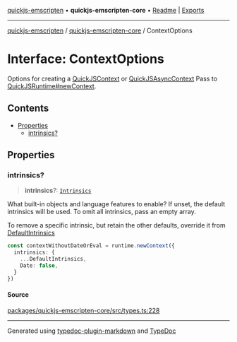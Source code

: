 [quickjs-emscripten](../../packages.md) • **quickjs-emscripten-core** • [Readme](../README.md) \| [Exports](../exports.md)

***

[quickjs-emscripten](../../packages.md) / [quickjs-emscripten-core](../exports.md) / ContextOptions

# Interface: ContextOptions

Options for creating a [QuickJSContext](../classes/QuickJSContext.md) or [QuickJSAsyncContext](../classes/QuickJSAsyncContext.md)
Pass to [QuickJSRuntime#newContext](../classes/QuickJSRuntime.md#newcontext).

## Contents

- [Properties](ContextOptions.md#properties)
  - [intrinsics?](ContextOptions.md#intrinsics)

## Properties

### intrinsics?

> **intrinsics**?: [`Intrinsics`](../exports.md#intrinsics)

What built-in objects and language features to enable?
If unset, the default intrinsics will be used.
To omit all intrinsics, pass an empty array.

To remove a specific intrinsic, but retain the other defaults,
override it from [DefaultIntrinsics](../exports.md#defaultintrinsics)
```ts
const contextWithoutDateOrEval = runtime.newContext({
  intrinsics: {
    ...DefaultIntrinsics,
    Date: false,
  }
})
```

#### Source

[packages/quickjs-emscripten-core/src/types.ts:228](https://github.com/justjake/quickjs-emscripten/blob/main/packages/quickjs-emscripten-core/src/types.ts#L228)

***

Generated using [typedoc-plugin-markdown](https://www.npmjs.com/package/typedoc-plugin-markdown) and [TypeDoc](https://typedoc.org/)
